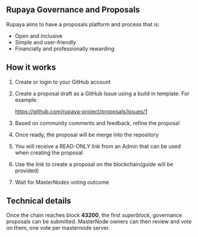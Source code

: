 ## Rupaya Governance and Proposals

Rupaya aims to have a proposals platform and process that is:

* Open and inclusive
* Simple and user-friendly
* Financially and professionally rewarding

## How it works

1. Create or login to your GitHub account
2. Create a proposal draft as a GitHub Issue using a build in template. For example:

    https://github.com/rupaya-project/proposals/issues/1
    
3. Based on community comments and feedback, refine the proposal
4. Once ready, the proposal will be merge into the repository
5. You will receive a READ-ONLY link from an Admin that can be used when creating the proposal
6. Use the link to create a proposal on the blockchain(guide will be provided)
7. Wait for MasterNodes voting outcome


## Technical details

Once the chain reaches block **43200**, the first _superblock_, governance proposals can be submitted.
MasterNode owners can then review and vote on them, one vote per masternode server.
